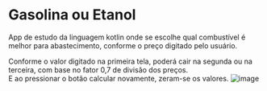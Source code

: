 # Gasolina ou Etanol
App de estudo da linguagem kotlin onde se escolhe qual combustível é melhor para abastecimento, conforme o preço digitado pelo usuário.

Conforme o valor digitado na primeira tela, poderá cair na segunda ou na terceira, com base no fator 0,7 de divisão dos preços. <br>E ao pressionar o botão calcular novamente, zeram-se os valores.
![image](https://i.imgur.com/hzrcOog.png)
